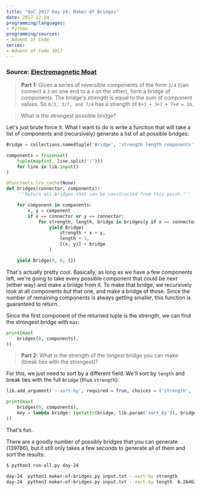 ```yaml
---
title: "AoC 2017 Day 24: Maker Of Bridges"
date: 2017-12-24
programming/languages:
- Python
programming/sources:
- Advent of Code
series:
- Advent of Code 2017
---
```

### Source: [Electromagnetic Moat](http://adventofcode.com/2017/day/24)

> **Part 1:** Given a series of reversible components of the form `3/4` (can connect a `3` on one end to a `4` on the other), form a bridge of components. The bridge's strength is equal to the sum of component values. So `0/3, 3/7, and 7/4` has a strength of `0+3 + 3+7 + 7+4 = 24`.

> What is the strongest possible bridge?

<!--more-->

Let's just brute force it. What I want to do is write a function that will take a list of components and (recursively) generate a list of all possible bridges:

```python
Bridge = collections.namedtuple('Bridge', 'strength length components')

components = frozenset(
    tuple(map(int, line.split('/')))
    for line in lib.input()
)

@functools.lru_cache(None)
def bridges(connector, components):
    '''Return all bridges that can be constructed from this point.'''

    for component in components:
        x, y = component
        if x == connector or y == connector:
            for strength, length, bridge in bridges(y if x == connector else x, components - {component}):
                yield Bridge(
                    strength + x + y,
                    length + 1,
                    [(x, y)] + bridge
                )

    yield Bridge(0, 0, [])
```

That's actually pretty cool. Basically, as long as we have a few components left, we're going to take every possible component that could be next (either way) and make a bridge from it. To make that bridge, we recursively look at all components *but* that one, and make a bridge of those. Since the number of remaining components is always getting smaller, this function is guaranteed to return.

Since the first component of the returned tuple is the strength, we can find the strongest bridge with `max`:

```python
print(max(
    bridges(0, components),
))
```

> **Part 2:** What is the strength of the *longest* bridge you can make (break ties with the strongest)?

For this, we just need to sort by a different field. We'll sort by `length` and break ties with the full `Bridge` (thus `strength`):

```python
lib.add_argument('--sort-by', required = True, choices = ('strength', 'length'))

print(max(
    bridges(0, components),
    key = lambda bridge: (getattr(bridge, lib.param('sort_by')), bridge)
))
```

That's fun.

There are a goodly number of possibly bridges that you can generate (139786), but it still only takes a few seconds to generate all of them and sort the results:

```bash
$ python3 run-all.py day-24

day-24  python3 maker-of-bridges.py input.txt --sort-by strength        6.030624866485596       Bridge(strength=1868, length=37, components=[(7, 0), (30, 7), (1, 30), (1, 1), (1, 50), (39, 50), (39, 39), (31, 39), (31, 13), (13, 50), (50, 50), (46, 50), (46, 26), (26, 41), (47, 41), (38, 47), (38, 34), (17, 34), (17, 43), (4, 43), (6, 4), (28, 6), (28, 2), (2, 23), (32, 23), (32, 28), (11, 28), (11, 21), (13, 21), (25, 13), (18, 25), (17, 18), (14, 17), (10, 14), (16, 10), (42, 16), (42, 42)])
day-24  python3 maker-of-bridges.py input.txt --sort-by length  6.264626979827881       Bridge(strength=1841, length=40, components=[(0, 9), (9, 28), (28, 2), (2, 23), (32, 23), (32, 28), (28, 6), (6, 4), (4, 43), (17, 43), (14, 17), (10, 14), (16, 10), (16, 7), (30, 7), (1, 30), (1, 1), (1, 50), (39, 50), (39, 39), (31, 39), (31, 13), (25, 13), (18, 25), (17, 18), (17, 34), (38, 34), (38, 47), (47, 41), (26, 41), (46, 26), (46, 50), (50, 50), (50, 19), (11, 19), (11, 21), (3, 21), (3, 24), (5, 24), (5, 5)])
```
